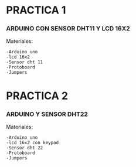 # PRACTICA 1
### ARDUINO CON SENSOR DHT11 Y LCD 16X2
Materiales:

```
-Arduino uno
-lcd 16x2
-Sensor dht 11
-Protoboard
-Jumpers
```

# PRACTICA 2
### ARDUINO Y SENSOR DHT22
Materiales:

```
-Arduino uno
-lcd 16x2 con keypad
-Sensor dht 22
-Protoboard
-Jumpers
```
